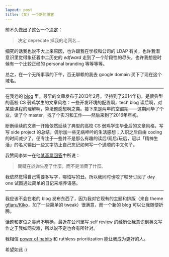 ```yaml
---
layout: post
title: (又) 一个新的博客
---
```



前不久做出了这么一个[决定](https://twitter.com/junjiahe/status/875847108397481985)：

> 决定 deprecate 掉我的老网名...

细究的话我也说不大上来原因，也许跟我在学校和公司的 LDAP 有关，也许我潜意识里觉得象征着中二历史的 *edfward* 走到了一个阶段性的尽头，也许我想是时候有一个比较正经的 personal branding 等等等等。

总之，在一个无所事事的下午，百无聊赖的我去 google domain 买下了现在这个域名。

******

在我老的 [blog](http://blog.edfward.com) 里，最早的文章发布于2013年2月，坚持到了2014年初，是很典型的高校 CS 弱鸡学生的文章风格：一些开发环境的配置啊，tech blog 读后啊，对某些课程的理解啊，算法题感想啊之类。接下来是两年的空窗期——这期间毕了个业，读了个 master，找了个实习和工作——然后来到了2016年年初。

断断续续的文章一开始依然延续了典型的高校 CS 弱鸡学生毕业后的文章风格，写写 side project 的总结，偶尔加一些无病呻吟的生活感想；入职之后自由 coding 的时间减少了，便专注于一些并不是那么有趣的读后/观后/玩后，冠以「精神生活」的名义输出一些文字防止自己忘记如何写一个通顺的中文句子。

我赞同李如一在他[某高票回答](https://www.zhihu.com/question/20173494/answer/15323321)中所说：

> 關鍵在於妳生產了什麼，而不是消費了什麼。

我依然觉得自己需要多写字，哪怕写的丑。所以我同时也咬了咬牙订阅了 day one 试图通过简单的日记来培养语感。

******

我应该不会在老的 blog 发布东西了，因为我对它现有的主题和排版（来自 theme [gfjaru/Kiko](https://github.com/gfjaru/Kiko)，加了一些简单的 tweak）很满意，而一个新的 blog 可以让我随便折腾。

话题和定位之类尚不明确。最近在公司里写 self review 的经历让我意识到英文写作之于我如同灾难，所以说不定也会有所针对。

我相信 [power of habits](https://www.farnamstreetblog.com/2017/06/habits-vs-goals/) 和 ruthless prioritization 能让我成为更好的人。

希望如此 :)

